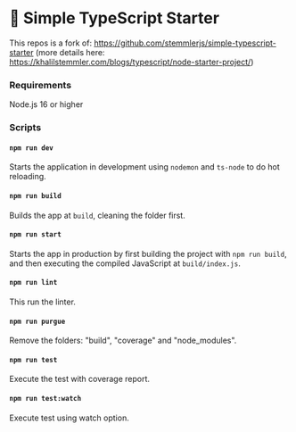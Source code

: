 # 🧰 Simple TypeScript Starter

This repos is a fork of: https://github.com/stemmlerjs/simple-typescript-starter  (more details here: https://khalilstemmler.com/blogs/typescript/node-starter-project/)


### Requirements

Node.js 16 or higher


### Scripts

#### `npm run dev`

Starts the application in development using `nodemon` and `ts-node` to do hot reloading.

#### `npm run build`

Builds the app at `build`, cleaning the folder first.

#### `npm run start`

Starts the app in production by first building the project with `npm run build`, and then executing the compiled JavaScript at `build/index.js`.

#### `npm run lint`

This run the linter.

#### `npm run purgue`

Remove the folders: "build", "coverage" and "node_modules".

#### `npm run test`

Execute the test with coverage report.

#### `npm run test:watch`

Execute test using watch option.
